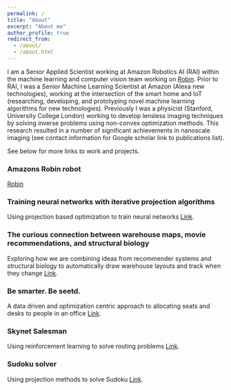 ```yaml
---
permalink: /
title: "About"
excerpt: "About me"
author_profile: true
redirect_from: 
  - /about/
  - /about.html
---
```


I am a Senior Applied Scientist working at Amazon Robotics AI (RAI) within the machine learning and computer vision team working on [Robin](https://www.amazon.science/latest-news/amazon-robotics-see-robin-robot-arms-in-action).  Prior to RAI, I was a Senior Machine Learning Scientist at Amazon (Alexa new technologies), working at the intersection of the smart home and IoT (researching, developing, and prototyping novel machine learning algorithms for new technologies).  Previously I was a physicist (Stanford, University College London) working to develop lensless imaging techniques by solving inverse problems using non-convex optimization methods.  This research resulted in a number of significant achievements in nanoscale imaging (see contact information for Google scholar link to publications list). 

See below for more links to work and projects.

### Amazons Robin robot
[Robin](https://www.amazon.science/latest-news/amazon-robotics-see-robin-robot-arms-in-action)

### Training neural networks with iterative projection algorithms
Using projection based optimization to train neural networks [Link](https://github.com/jn2clark/nn-iterated-projections).

### The curious connection between warehouse maps, movie recommendations, and structural biology
Exploring how we are combining ideas from recommender systems and structural biology to automatically draw warehouse layouts and track when they change [Link](https://multithreaded.stitchfix.com/blog/2017/08/31/warehouse-layouts/).

### Be smarter. Be seetd.
A data driven and optimization centric approach to allocating seats and desks to people in an office [Link](https://multithreaded.stitchfix.com/blog/2017/06/29/please-remain-seetd/).

### Skynet Salesman
Using reinforcement learning to solve routing problems [Link](https://multithreaded.stitchfix.com/blog/2016/07/21/skynet-salesman/).

### Sudoku solver
Using projection methods to solve Sudoku [Link](https://github.com/jn2clark/sudoku-difference-map).


